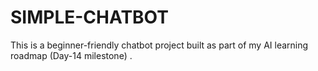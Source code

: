 # SIMPLE-CHATBOT
This is a beginner-friendly chatbot project built as part of my AI learning roadmap (Day-14 milestone) .
